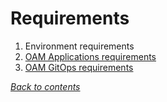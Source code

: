 # Requirements

1. Environment requirements
2. [OAM Applications requirements](./oam-applications/README.md)
3. [OAM GitOps requirements](./gitops-config/README.md)

*[Back to contents](../README.md)*